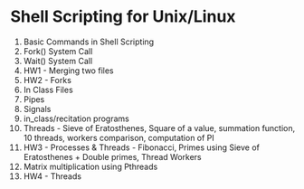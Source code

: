 # Shell Scripting for Unix/Linux

1. Basic Commands in Shell Scripting
2. Fork() System Call
3. Wait() System Call
4. HW1 - Merging two files
5. HW2 - Forks
6. In Class Files
7. Pipes
8. Signals
9. in_class/recitation programs
10. Threads - Sieve of Eratosthenes, Square of a value, summation function, 10 threads, workers comparison, computation of PI
11. HW3 - Processes & Threads - Fibonacci, Primes using Sieve of Eratosthenes + Double primes, Thread Workers
12. Matrix multiplication using Pthreads
13. HW4 - Threads